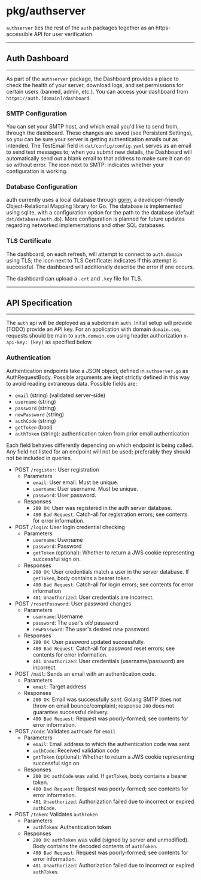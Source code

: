 # pkg/authserver

`authserver` ties the rest of the `auth` packages together as an https-accessible API for user verification.

---
## Auth Dashboard
---

As part of the `authserver` package, the Dashboard provides a place to check the health of your server,
download logs, and set permissions for certain users (banned, admin, etc.). You can access your dashboard
from `https://auth.[domain]/dashboard`.

### SMTP Configuration

You can set your SMTP host, and which email you'd like to send from, through the dashboard. These changes
are saved (see Persistent Settings), so you can be sure your server is getting authentication emails out
as intended. The TestEmail field in `dat/config/config.yaml` serves as an email to send test messages to;
when you submit new details, the Dashboard will automatically send out a blank email to that address to
make sure it can do so without error. The icon next to SMTP: indicates whether your configuration is
working.

### Database Configuration

auth currently uses a local database through [gorm](https://github.com/go-gorm/gorm), a developer-friendly
Object-Relational Mapping library for Go. The database is implemented using sqlite, with a configuration option
for the path to the database (default `dat/database/auth.db`). More configuration is planned for future updates
regarding networked implementations and other SQL databases.

### TLS Certificate

The dashboard, on each refresh, will attempt to connect to `auth.domain` using TLS; the icon next to
TLS Certificate: indicates if this attempt is successful. The dashboard will additionally describe the error
if one occurs.

The dashboard can upload a `.crt` and `.key` file for TLS.

---
## API Specification
---

The `auth` api will be deployed as a subdomain `auth`. Initial setup will provide (TODO) provide an API key. For an application
with domain `domain.com`, requests should be main to `auth.domain.com` using header authorization `x-api-key: [key]`
as specified below.

### Authentication

Authentication endpoints take a JSON object, defined in `authserver.go` as AuthRequestBody. Possible arguments
are kept strictly defined in this way to avoid reading extraneous data. Possible fields are:

- `email` (string) (validated server-side)
- `username` (string)
- `password` (string)
- `newPassword` (string)
- `authCode` (string)
- `getToken` (bool)
- `authToken` (string): authentication token from prior email authentication

Each field behaves differently depending on which endpoint is being called. Any field not listed for an endpoint
will not be used; preferably they should not be included in queries.

- POST `/register`: User registration
    - Parameters
        - `email`: User email. Must be unique.
        - `username`: User username. Must be unique.
        - `password`: User password.
    - Responses
        - `200 OK`: User was registered in the auth server database.
        - `400 Bad Request`: Catch-all for registration errors; see contents for error information.
- POST `/login`: User login credential checking
    - Parameters
        - `username`: Username
        - `password`: Password
        - `getToken` (optional): Whether to return a JWS cookie representing successful sign on.
    - Responses
        - `200 OK`: User credentials match a user in the server database. If `getToken`, body contains a bearer token.
        - `400 Bad Request`: Catch-all for login errors; see contents for error information
        - `401 Unauthorized`: User credentials are incorrect.
- POST `/resetPassword`: User password changes
    - Parameters
        - `username`: Username
        - `password`: The user's *old* password
        - `newPassword`: The user's desired *new* password
    - Responses
        - `200 OK`: User password updated successfully.
        - `400 Bad Request`: Catch-all for password reset errors; see contents for error information.
        - `401 Unauthorized`: User credentials (username/password) are incorrect.
- POST `/mail`: Sends an email with an authentication code.
    - Parameters
        - `email`: Target address
    - Responses
        - `200 OK`: Email was successfully *sent*. Golang SMTP does not throw on email bounce/complaint; response `200` does not guarantee successful delivery.
        - `400 Bad Request`: Request was poorly-formed; see contents for error information.
- POST `/code`: Validates `authCode` for `email`
    - Parameters
        - `email`: Email address to which the authentication code was sent
        - `authCode`: Received validation code
        - `getToken` (optional): Whether to return a JWS cookie representing successful sign on
    - Responses
        - `200 OK`:  `authCode` was valid. If `getToken`, body contains a bearer token.
        - `400 Bad Request`: Request was poorly-formed; see contents for error information.
        - `401 Unauthorized`: Authorization failed due to incorrect or expired `authCode`.
- POST `/token`: Validates `authToken`
    - Parameters
        - `authToken`: Authentication token
    - Responses
        - `200 OK`:  `authToken` was valid (signed by server and unmodified). Body contains the decoded contents of `authToken`.
        - `400 Bad Request`: Request was poorly-formed; see contents for error information.
        - `401 Unauthorized`: Authorization failed due to incorrect or expired `authToken`.

